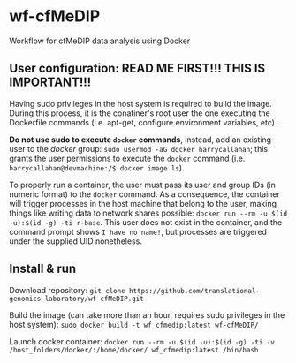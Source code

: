 # wf-cfMeDIP
Workflow for cfMeDIP data analysis using Docker

## User configuration: READ ME FIRST!!! THIS IS IMPORTANT!!!
Having sudo privileges in the host system is required to build the image. During this process, it is the conatiner's root user the one executing the Dockerfile commands (i.e. apt-get, configure environment variables, etc).

**Do not use sudo to execute `docker` commands**, instead, add an existing user to the _docker_ group: `sudo usermod -aG docker harrycallahan`; this grants the user permissions to execute the `docker` command (i.e. `harrycallahan@devmachine:/$ docker image ls`).

To properly run a container, the user must pass its user and group IDs (in numeric format) to the `docker` command. As a consequence, the container will trigger processes in the host machine that belong to the user, making things like writing data to network shares possible:
`docker run --rm -u $(id -u):$(id -g) -ti r-base`. This user does not exist in the container, and the command prompt shows `I have no name!`, but processes are triggered under the supplied UID nonetheless.

## Install & run
Download repository:
`git clone https://github.com/translational-genomics-laboratory/wf-cfMeDIP.git`

Build the image (can take more than an hour, requires sudo privileges in the host system): 
`sudo docker build -t wf_cfmedip:latest wf-cfMeDIP/`

Launch docker container:
`docker run --rm -u $(id -u):$(id -g) -ti -v /host_folders/docker/:/home/docker/ wf_cfmedip:latest /bin/bash`


